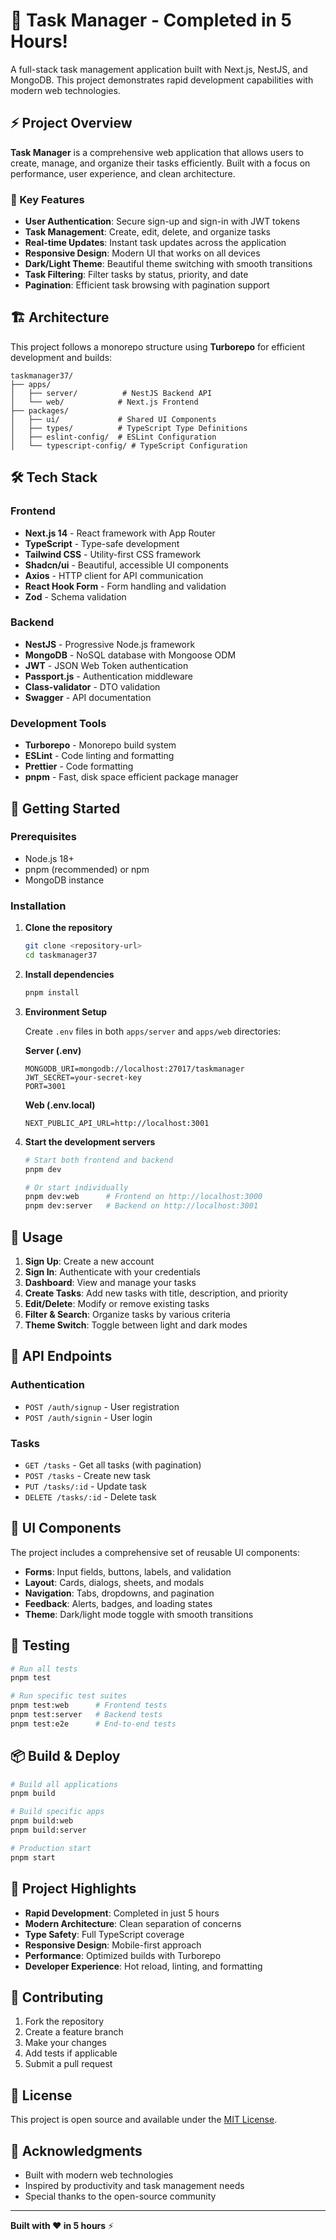 # 🚀 Task Manager - Completed in 5 Hours!

A full-stack task management application built with Next.js, NestJS, and MongoDB. This project demonstrates rapid development capabilities with modern web technologies.

## ⚡ Project Overview

**Task Manager** is a comprehensive web application that allows users to create, manage, and organize their tasks efficiently. Built with a focus on performance, user experience, and clean architecture.

### 🎯 Key Features

- **User Authentication**: Secure sign-up and sign-in with JWT tokens
- **Task Management**: Create, edit, delete, and organize tasks
- **Real-time Updates**: Instant task updates across the application
- **Responsive Design**: Modern UI that works on all devices
- **Dark/Light Theme**: Beautiful theme switching with smooth transitions
- **Task Filtering**: Filter tasks by status, priority, and date
- **Pagination**: Efficient task browsing with pagination support

## 🏗️ Architecture

This project follows a monorepo structure using **Turborepo** for efficient development and builds:

```
taskmanager37/
├── apps/
│   ├── server/          # NestJS Backend API
│   └── web/            # Next.js Frontend
├── packages/
│   ├── ui/             # Shared UI Components
│   ├── types/          # TypeScript Type Definitions
│   ├── eslint-config/  # ESLint Configuration
│   └── typescript-config/ # TypeScript Configuration
```

## 🛠️ Tech Stack

### Frontend
- **Next.js 14** - React framework with App Router
- **TypeScript** - Type-safe development
- **Tailwind CSS** - Utility-first CSS framework
- **Shadcn/ui** - Beautiful, accessible UI components
- **Axios** - HTTP client for API communication
- **React Hook Form** - Form handling and validation
- **Zod** - Schema validation

### Backend
- **NestJS** - Progressive Node.js framework
- **MongoDB** - NoSQL database with Mongoose ODM
- **JWT** - JSON Web Token authentication
- **Passport.js** - Authentication middleware
- **Class-validator** - DTO validation
- **Swagger** - API documentation

### Development Tools
- **Turborepo** - Monorepo build system
- **ESLint** - Code linting and formatting
- **Prettier** - Code formatting
- **pnpm** - Fast, disk space efficient package manager

## 🚀 Getting Started

### Prerequisites

- Node.js 18+ 
- pnpm (recommended) or npm
- MongoDB instance

### Installation

1. **Clone the repository**
   ```bash
   git clone <repository-url>
   cd taskmanager37
   ```

2. **Install dependencies**
   ```bash
   pnpm install
   ```

3. **Environment Setup**
   
   Create `.env` files in both `apps/server` and `apps/web` directories:
   
   **Server (.env)**
   ```env
   MONGODB_URI=mongodb://localhost:27017/taskmanager
   JWT_SECRET=your-secret-key
   PORT=3001
   ```
   
   **Web (.env.local)**
   ```env
   NEXT_PUBLIC_API_URL=http://localhost:3001
   ```

4. **Start the development servers**
   ```bash
   # Start both frontend and backend
   pnpm dev
   
   # Or start individually
   pnpm dev:web      # Frontend on http://localhost:3000
   pnpm dev:server   # Backend on http://localhost:3001
   ```

## 📱 Usage

1. **Sign Up**: Create a new account
2. **Sign In**: Authenticate with your credentials
3. **Dashboard**: View and manage your tasks
4. **Create Tasks**: Add new tasks with title, description, and priority
5. **Edit/Delete**: Modify or remove existing tasks
6. **Filter & Search**: Organize tasks by various criteria
7. **Theme Switch**: Toggle between light and dark modes

## 🔧 API Endpoints

### Authentication
- `POST /auth/signup` - User registration
- `POST /auth/signin` - User login

### Tasks
- `GET /tasks` - Get all tasks (with pagination)
- `POST /tasks` - Create new task
- `PUT /tasks/:id` - Update task
- `DELETE /tasks/:id` - Delete task

## 🎨 UI Components

The project includes a comprehensive set of reusable UI components:

- **Forms**: Input fields, buttons, labels, and validation
- **Layout**: Cards, dialogs, sheets, and modals
- **Navigation**: Tabs, dropdowns, and pagination
- **Feedback**: Alerts, badges, and loading states
- **Theme**: Dark/light mode toggle with smooth transitions

## 🧪 Testing

```bash
# Run all tests
pnpm test

# Run specific test suites
pnpm test:web      # Frontend tests
pnpm test:server   # Backend tests
pnpm test:e2e      # End-to-end tests
```

## 📦 Build & Deploy

```bash
# Build all applications
pnpm build

# Build specific apps
pnpm build:web
pnpm build:server

# Production start
pnpm start
```

## 🌟 Project Highlights

- **Rapid Development**: Completed in just 5 hours
- **Modern Architecture**: Clean separation of concerns
- **Type Safety**: Full TypeScript coverage
- **Responsive Design**: Mobile-first approach
- **Performance**: Optimized builds with Turborepo
- **Developer Experience**: Hot reload, linting, and formatting

## 🤝 Contributing

1. Fork the repository
2. Create a feature branch
3. Make your changes
4. Add tests if applicable
5. Submit a pull request

## 📄 License

This project is open source and available under the [MIT License](LICENSE).

## 🙏 Acknowledgments

- Built with modern web technologies
- Inspired by productivity and task management needs
- Special thanks to the open-source community

---

**Built with ❤️ in 5 hours** ⚡
